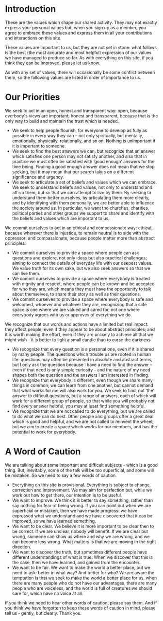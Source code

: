 # Introduction

These are the values which shape our shared activity.  They may not exactly express your personal values but, when you sign up as a member, you agree to embrace these values and express them in all your contributions and interactions on this site.

These values are important to us, but they are not set in stone: what follows is the best (the most accurate and most helpful) expression of our values we have managed to produce so far.  As with everything on this site, if you think they can be improved, please let us know.

As with any set of values, there will occasionally be some conflict between them, so the following values are listed in order of importance to us.

# Our Priorities

We seek to act in an open, honest and transparent way: open, because everbody's views are important; honest and transparent, because that is the only way to build and maintain the trust which is needed.

-    We seek to help people flourish, for everyone to develop as fully as possible in every way they can – not only spiritually, but mentally, emotionally, physically, relationally, and so on.  Nothing is unimportant if it is important to someone.
-    We seek to find the best answers we can, but recognize that an answer which satisfies one person may not satisfy another, and also that in practice we must often be satisfied with ‘good enough’ answers for the time being.  Finding a good enough answer does not mean that we stop seeking, but it may mean that our search takes on a different significance and urgency.
-    We seek to articulate a set of beliefs and values which we can embrace.  We seek to understand beliefs and values, not only to understand and affirm them, but so that we can attempt to live by them.  By seeking to understand them better ourselves, by articulating them more clearly, and by identifying with them personally, we are better able to influence the society around us.  In particular, we want the churches, charities, political parties and other groups we support to share and identify with the beliefs and values which are important to us.

We commit ourselves to act in an ethical and compassionate way:  ethical, because wherever there is injustice, to remain neutral is to side with the oppressor; and compassionate, because people matter more than abstract principles.

-    We commit ourselves to provide a space where people can ask questions and explore, not only ideas but also practical challenges; aiming to connect the details of everyday life with our deepest values.  We value truth for its own sake, but we also seek answers so that we can live them.
-    We commit ourselves to provide a space where everybody is treated with dignity and respect, where people can be known and be accepted for who they are, which means they must have the opportunity to talk about themselves, to share their story as well as their questions.
-    We commit ourselves to provide a space where everybody is safe and welcomed, whoever and whatever they are, recognizing that a safe space is one where we are valued and cared for, not one where everybody agrees with us or approves of everything we do.

We recognize that our words and actions have a limited but real impact: they affect people, even if they appear to be about abstract principles; and it is worth making the effort, even if they are unlikely to achieve all that we might wish - it is better to light a small candle than to curse the darkness.

-    We recognize that every question is a personal one, even if it is shared by many people.  The questions which trouble us are rooted in human life: questions may often be presented in absolute and abstract terms, but I only ask the question because I have a need to find the answer – even if that need is only simple curiosity – and the nature of my need shapes both the question and the answers I am interested in finding.
-    We recognize that everybody is different, even though we share many things in common; we can learn from one another, but cannot demand that what works for me will also work for you.  We seek to find, not ‘the’ answer to difficult questions, but a range of answers, each of which will work for a different group of people, so that while you will probably not find every answer helpful, you may at least find something helpful.
-    We recognize that we are not called to do everything, but we are called to do what we can do best.  Other people and groups offer a great deal which is good and helpful, and we are not called to reinvent the wheel; but we aim to create a space which works for our members, and has the potential to work for everybody..

# A Word of Caution

We are talking about some important and difficult subjects - which is a good thing.  But, inevitably, some of the talk will be too superficial, and some will be mistaken.  So we need to say a few words of caution. 

-    Everything on this site is provisional.  Everything is subject to change, correction and improvement.  We may aim for perfection but, while we work out how to get there, our intention is to be useful.
-    We want to improve.  We think it is better to say something, rather than say nothing for fear of being wrong.  If you can point out when we are superficial or mistaken, then we have made progress: we have expressed what we understand and we have discovered that it can be improved, so we have learned something.
-    We want to be clear.  We believe it is more important to be clear then to be correct.  If we are unclear, nobody will benefit.  If we are clear but wrong, someone can show us where and why we are wrong, and we can become less wrong.  What matters is that we are moving in the right direction.
-    We want to discover the truth, but sometimes different people have different understandings of what is true.  When we discover that this is the case, then we have learned, and gained from the encounter.
-    We want to be fair.  We want to make the world a better place, but we need to ask: better in what way? And better for who?  We are aware the temptation is that we seek to make the world a better place for us, when there are many people who do not have our advantages, there are many people who are voiceless, and the world is full of creatures we should care for, which have no voice at all.

If you think we need to hear other words of caution, please say them.  And if you think we have forgotten to keep these words of caution in mind, please tell us - gently, but clearly.  Thank you.
